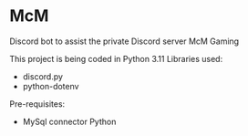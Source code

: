 # McM

Discord bot to assist the private Discord server McM Gaming

This project is being coded in Python 3.11
Libraries used:

* discord.py
* python-dotenv

Pre-requisites:
* MySql connector Python

